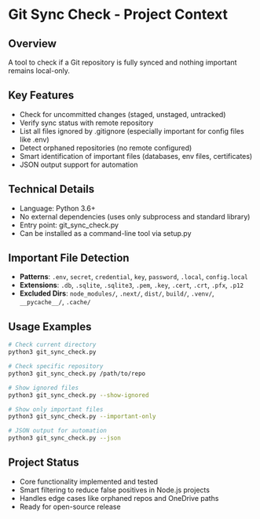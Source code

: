 # Git Sync Check - Project Context

## Overview
A tool to check if a Git repository is fully synced and nothing important remains local-only.

## Key Features
- Check for uncommitted changes (staged, unstaged, untracked)
- Verify sync status with remote repository
- List all files ignored by .gitignore (especially important for config files like .env)
- Detect orphaned repositories (no remote configured)
- Smart identification of important files (databases, env files, certificates)
- JSON output support for automation

## Technical Details
- Language: Python 3.6+
- No external dependencies (uses only subprocess and standard library)
- Entry point: git_sync_check.py
- Can be installed as a command-line tool via setup.py

## Important File Detection
- **Patterns**: `.env`, `secret`, `credential`, `key`, `password`, `.local`, `config.local`
- **Extensions**: `.db`, `.sqlite`, `.sqlite3`, `.pem`, `.key`, `.cert`, `.crt`, `.pfx`, `.p12`
- **Excluded Dirs**: `node_modules/`, `.next/`, `dist/`, `build/`, `.venv/`, `__pycache__/`, `.cache/`

## Usage Examples
```bash
# Check current directory
python3 git_sync_check.py

# Check specific repository
python3 git_sync_check.py /path/to/repo

# Show ignored files
python3 git_sync_check.py --show-ignored

# Show only important files
python3 git_sync_check.py --important-only

# JSON output for automation
python3 git_sync_check.py --json
```

## Project Status
- Core functionality implemented and tested
- Smart filtering to reduce false positives in Node.js projects
- Handles edge cases like orphaned repos and OneDrive paths
- Ready for open-source release